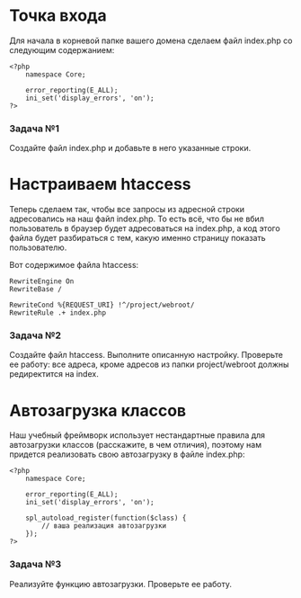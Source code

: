 # Точка входа

Для начала в корневой папке вашего домена сделаем файл index.php со следующим содержанием:

    <?php
        namespace Core;
        
        error_reporting(E_ALL);
        ini_set('display_errors', 'on');
    ?>

### Задача №1

Создайте файл index.php и добавьте в него указанные строки.

# Настраиваем htaccess

Теперь сделаем так, чтобы все запросы из адресной строки адресовались на наш файл index.php. То есть всё, что бы не вбил
пользователь в браузер будет адресоваться на index.php, а код этого файла будет разбираться с тем, какую именно страницу
показать пользователю.

Вот содержимое файла htaccess:

    RewriteEngine On
    RewriteBase /
    
    RewriteCond %{REQUEST_URI} !^/project/webroot/
    RewriteRule .+ index.php

### Задача №2

Создайте файл htaccess. Выполните описанную настройку. Проверьте ее работу: все адреса, кроме адресов из папки
project/webroot должны редиректится на index.

# Автозагрузка классов

Наш учебный фреймворк использует нестандартные правила для автозагрузки классов (расскажите, в чем отличия), поэтому нам
придется реализовать свою автозагрузку в файле index.php:

    <?php
        namespace Core;
        
        error_reporting(E_ALL);
        ini_set('display_errors', 'on');
        
        spl_autoload_register(function($class) {
            // ваша реализация автозагрузки
        });
    ?>

### Задача №3

Реализуйте функцию автозагрузки. Проверьте ее работу.